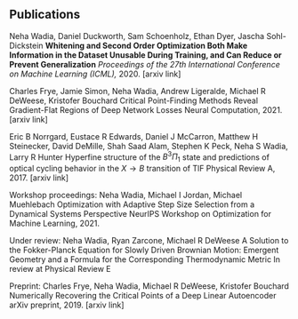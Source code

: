 ## Publications

Neha Wadia, Daniel Duckworth, Sam Schoenholz, Ethan Dyer, Jascha Sohl-Dickstein
**Whitening and Second Order Optimization Both Make Information in the Dataset Unusable During Training, and Can Reduce or Prevent Generalization**
*Proceedings of the 27th International Conference on Machine Learning (ICML),* 2020. [arxiv link]

Charles Frye, Jamie Simon, Neha Wadia, Andrew Ligeralde, Michael R DeWeese, Kristofer Bouchard
Critical Point-Finding Methods Reveal Gradient-Flat Regions of Deep Network Losses
Neural Computation, 2021. [arxiv link]

Eric B Norrgard, Eustace R Edwards, Daniel J McCarron, Matthew H Steinecker, David DeMille, Shah Saad Alam, Stephen K Peck, Neha S Wadia, Larry R Hunter
Hyperfine structure of the $B^3\Pi_1$ state and predictions of optical cycling behavior in the $X\rightarrow B$ transition of TlF
Physical Review A, 2017. [arxiv link]


Workshop proceedings:
Neha Wadia, Michael I Jordan, Michael Muehlebach
Optimization with Adaptive Step Size Selection from a Dynamical Systems Perspective
NeurIPS Workshop on Optimization for Machine Learning, 2021.


Under review:
Neha Wadia, Ryan Zarcone, Michael R DeWeese
A Solution to the Fokker-Planck Equation for Slowly Driven Brownian Motion: Emergent Geometry and a Formula for the Corresponding Thermodynamic Metric
In review at Physical Review E


Preprint:
Charles Frye, Neha Wadia, Michael R DeWeese, Kristofer Bouchard
Numerically Recovering the Critical Points of a Deep Linear Autoencoder
arXiv preprint, 2019. [arxiv link]
